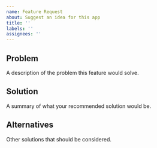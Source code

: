 ```yaml
---
name: Feature Request
about: Suggest an idea for this app
title: ''
labels: ''
assignees: ''
---
```


## Problem

A description of the problem this feature would solve.

## Solution

A summary of what your recommended solution would be.

## Alternatives

Other solutions that should be considered.
